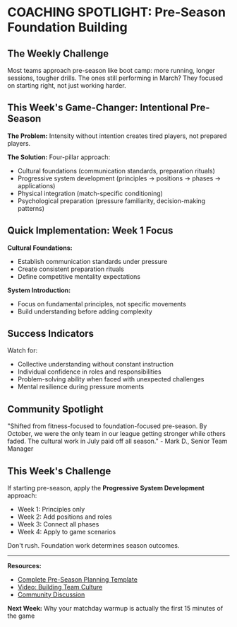 # COACHING SPOTLIGHT: Pre-Season Foundation Building

## The Weekly Challenge

Most teams approach pre-season like boot camp: more running, longer sessions, tougher drills. The ones still performing in March? They focused on starting right, not just working harder.

## This Week's Game-Changer: Intentional Pre-Season

**The Problem:** Intensity without intention creates tired players, not prepared players.

**The Solution:** Four-pillar approach:
- Cultural foundations (communication standards, preparation rituals)
- Progressive system development (principles → positions → phases → applications)
- Physical integration (match-specific conditioning)
- Psychological preparation (pressure familiarity, decision-making patterns)

## Quick Implementation: Week 1 Focus

**Cultural Foundations:**
- Establish communication standards under pressure
- Create consistent preparation rituals
- Define competitive mentality expectations

**System Introduction:**
- Focus on fundamental principles, not specific movements
- Build understanding before adding complexity

## Success Indicators

Watch for:
- Collective understanding without constant instruction
- Individual confidence in roles and responsibilities
- Problem-solving ability when faced with unexpected challenges
- Mental resilience during pressure moments

## Community Spotlight

"Shifted from fitness-focused to foundation-focused pre-season. By October, we were the only team in our league getting stronger while others faded. The cultural work in July paid off all season." - Mark D., Senior Team Manager

## This Week's Challenge

If starting pre-season, apply the **Progressive System Development** approach:
- Week 1: Principles only
- Week 2: Add positions and roles
- Week 3: Connect all phases
- Week 4: Apply to game scenarios

Don't rush. Foundation work determines season outcomes.

---

**Resources:**
- [Complete Pre-Season Planning Template](www.360tft.com/preseason)
- [Video: Building Team Culture](www.360tft.com/videos)
- [Community Discussion](www.skool.com/coachingacademy)

**Next Week:** Why your matchday warmup is actually the first 15 minutes of the game